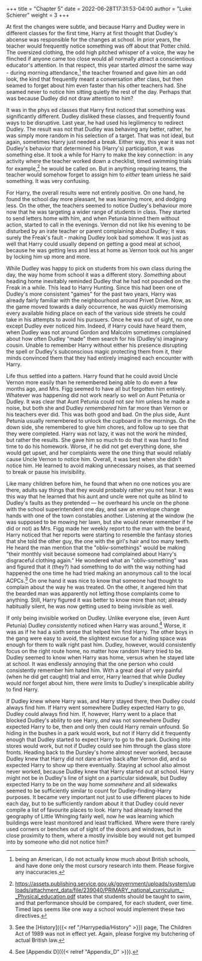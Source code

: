 +++
title = "Chapter 5"
date = 2022-06-28T17:31:53-04:00
author = "Luke Schierer"
weight = 3
+++

At first the changes were subtle, and because Harry and Dudley were in
different classes for the first time, Harry at first thought that Dudley's
abcense was responsible for the changes at school.  In prior years, the teacher
would frequently notice something was off about that Potter child.  The
oversized clothing, the odd high pitched whisper of a voice, the way he
flinched if anyone came too close would all normally attract a conscientious
educator's attention.  In that respect, this year started *almost* the same way - 
during morning attendance,[^210528-1] the teacher frowned and gave him an odd
look, the kind that frequently meant a conversation after class, but then
seamed to forget about him even faster than his other teachers had.  She seamed
never to notice him sitting quietly the rest of the day.  Perhaps that was
because Dudley did not draw attention to him?

It was in the phys ed classes that Harry first noticed that something was
significantly different.  Dudley disliked these classes, and frequently found
ways to be disruptive.  Last year, he had used his legilimency to redirect
Dudley.  The result was not that Dudley was behaving any better, rather, he was
simply more random in his selection of a target.  That was not ideal, but
again, sometimes Harry just needed a break.  Either way, this year it was not
Dudley's behavior that determined his (Harry's) participation, it was something
else.  It took a while for Harry to make the key connection:  in any activity
where the teacher worked down a checklist, timed swimming trials for
example,[^210810-1] he would be called on.  But in anything requiring teams,
the teacher would somehow forget to assign him to *either* team unless he said
something.  It was very confusing.

For Harry, the overall results were not entirely positive.  On one hand, he
found the school day more pleasant, he was learning more, and dodging less.  On
the other, the teachers seemed to notice Dudley's behaviour more now that he was
targeting a wider range of students in class.  They started to send letters home
with him, and when Petunia binned them without action, started to call in the
evenings.  Vernon did not like his evening to be disturbed by an irate teacher
or parent complaining about Dudley; it was surely the Freak's fault - making
Dudley look bad somehow.  It was just as well that Harry could usually depend on
getting a good meal at school, because he was getting less and less at home as
Vernon took out his anger by locking him up more and more.  

While Dudley was happy to pick on students from his own class during the day,
the way home from school it was a different story.  *Something* about heading
home inevitably reminded Dudley that he had not pounded on the Freak in a
while. This lead to Harry Hunting.  Since this had been one of Dudley's more
consistent "games" for the past two years, Harry was already fairly familiar
with the neighbourhood around Privet Drive.  Now, as the game moved towards a
daily occurrence, he was quickly memorising every available hiding place on
each of the various side streets he could take in his attempts to avoid his
pursuers.  Once he was out of sight, no one except Dudley ever noticed him.
Indeed, if Harry could have heard them, when Dudley was not around Gordon and
Malcolm sometimes complained about how often Dudley "made" them search for his
(Dudley's) imaginary cousin.  Unable to remember Harry without either his
presence disrupting the spell or Dudley's subconscious magic protecting them
from it, their minds convinced them that they had entirely imagined each
encounter with Harry.  

Life thus settled into a pattern.  Harry found that he could avoid Uncle Vernon
more easily than he remembered being able to do even a few months ago, and Mrs.
Figg seemed to have all but forgotten him entirely.  Whatever was happening did
not work nearly so well on Aunt Petunia or Dudley.  It was clear that Aunt
Petunia could not *see* him unless he made a noise, but both she and Dudley
*remembered* him far more than Vernon or his teachers ever did.  This was both
good and bad.  On the plus side, Aunt Petunia usually remembered to unlock the
cupboard in the mornings.  On the down side, she remembered to give him chores,
and follow up to see that they were completed.  Harry was not lazy, it was not
the *work* he minded, but rather the results.  She gave him so much to do that
it was hard to find time to do his homework.  Worse, if he did not get
everything done, she would get upset, and her complaints were the one thing
that would reliably cause Uncle Vernon to notice him.  Overall, it was best
when she didn't notice him.  He learned to avoid making unnecessary noises, as
that seemed to break or pause his invisibility.  

Like many children before him, he found that when no one notices you are there,
adults say things that they would probably rather you not hear. It was this way
that he learned that his aunt and uncle were not quite as blind to Dudley's
faults as they pretended — he overheard his uncle on the phone with the school
superintendent one day, and saw an envelope change hands with one of the town
constables another.  Listening at the window (he was supposed to be mowing her
lawn, but she would never remember if he did or not) as Mrs. Figg made her
weekly report to the man with the beard, Harry noticed that her reports were
starting to resemble the fantasy stories that she told the other guy, the one
with the girl's hair and too many teeth.  He heard the man mention that the
"obliv-somethings" would be making "their monthly visit because someone had
complained about Harry's disgraceful clothing again."  He wondered what an
"obliv-something" was and figured that it (they?) had something to do with the
way nothing had happened the one time he had tried making an anonymous call to
the local ACPCs.[^210902-9]  On one hand it was nice to know that someone had
thought to complain about the way he was treated.  On the other, it angered him
that the bearded man was apparently not letting those complaints come to
anything.  Still, Harry figured it was better to know more than not; already
habitually silent, he was now getting used to being invisible as well.  

If only being invisible worked on Dudley.  Unlike everyone else, (even Aunt
Petunia) Dudley *consistently* noticed when Harry was around.[^211219-3]
Worse, it was as if he had a sixth sense that helped him find Harry.  The other
boys in the gang were easy to avoid, the slightest excuse for a hiding space
was enough for them to walk right past him.  Dudley, however, would
consistently focus on the right route home, no matter how random Harry tried to
be.  Dudley seemed to know when Harry was home, versus when he stayed late at
school.  It was endlessly annoying that the one person who could consistently
remember him hated him.  With a great deal of very painful (when he did get
caught) trial and error, Harry learned that while Dudley would *not* forget
about him, there *were* limits to Dudley's inexplicable ability to find Harry.  

If Dudley knew where Harry was, and Harry stayed there, then Dudley could always
find him.  If Harry went somewhere Dudley expected Harry to go, Dudley could
always find him.  If, however, Harry went to a place that blocked Dudley's
ability to see Harry, *and* was not somewhere Dudley expected Harry to be, then
and only then could Harry remain unfound.  So hiding in the bushes in a park
would work, but not if Harry did it frequently enough that Dudley started to
expect Harry to go to the park.  Ducking into stores would work, but not if
Dudley could see him through the glass store fronts.  Heading back to the
Dursley's home almost never worked, because Dudley knew that Harry did not dare
arrive back after Vernon did, and so expected Harry to show up there eventually.
Staying at school also almost never worked, because Dudley knew that Harry
started out at school.  Harry might not be in Dudley's line of sight on a
particular sidewalk, but Dudley expected Harry to be on the way home *somewhere*
and all sidewalks seemed to be sufficiently similar to count for
Dudley-finding-Harry purposes.  It became very important not just to use
different places to hide each day, but to be sufficiently random about it that
Dudley could never compile a list of favourite places to look.  Harry had
already learned the geography of Little Whinging fairly well, now he was
learning which buildings were least monitored and least trafficked.  Where were
there rarely used corners or benches out of sight of the doors and windows, but
in close proximity to them, where a mostly invisible boy would not get bumped
into by someone who did not notice him?  

[^211219-3]: See [Appendix D]({{< relref "Appendix_D" >}}). 

[^210528-1]: being an American, I do not actually know much about British
    schools, and have done only the most cursory research into them. Please
    forgive any inaccuracies. 

[^210810-1]: <https://assets.publishing.service.gov.uk/government/uploads/system/uploads/attachment_data/file/239040/PRIMARY_national_curriculum_-_Physical_education.pdf> states that students should be taught to swim, and that performance should be compared, for each student, over time.  Timed laps seems like one way a school would implement these two directives. 

[^210902-9]: See the [History]({{< ref "/Harrypedia/History" >}}) page, The Children Act of 1989 was not in effect yet. Again, please forgive my butchering of actual British law. 
